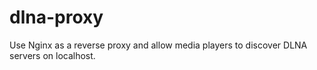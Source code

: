 # dlna-proxy

Use Nginx as a reverse proxy and allow media players to discover DLNA servers on localhost.
